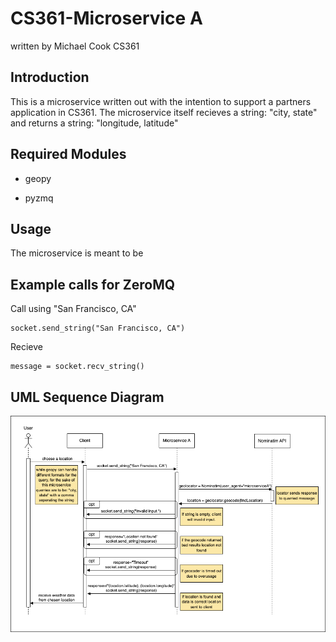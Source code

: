 # CS361-Microservice A
written by Michael Cook CS361

## Introduction
This is a microservice written out with the intention to support a partners application in CS361.
The microservice itself recieves a string: "city, state" and returns a string: "longitude, latitude"

## Required Modules

- geopy

- pyzmq

## Usage
The microservice is meant to be

## Example calls for ZeroMQ
Call using "San Francisco, CA"
```
socket.send_string("San Francisco, CA")
```
Recieve
```
message = socket.recv_string()
```
## UML Sequence Diagram

![alt text](UML.drawio.png)
